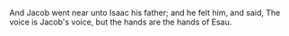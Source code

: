 And Jacob went near unto Isaac his father; and he felt him, and said, The voice is Jacob's voice, but the hands are the hands of Esau.
